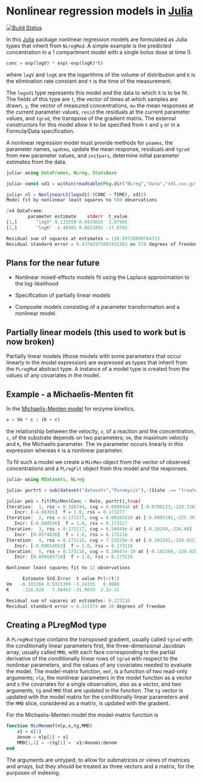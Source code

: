 # Nonlinear regression models in [Julia](http://julialang.org)

[![Build Status](https://travis-ci.org/dmbates/NLreg.jl.png)](https://travis-ci.org/dmbates/NLreg.jl)

In this [Julia](http://julialang.org) package nonlinear regression models are formulated as Julia types that inherit from `NLregMod`.
A simple example is the predicted concentration in a 1 compartment model with a single bolus dose at time 0.
```jl
conc = exp(logV) * exp(-exp(logK)*t)
```
where `logV` and `logK` are the logarithms of the volume of distribution and `K` is the elimination rate constant and `t` is the time of the measurement.

The `logsd1` type represents this model and the data to which it is to be fit.
The fields of this type are `t`, the vector of times at which samples are drawn, `y`, the vector of measured concentrations, `mu` the mean responses at the current parameter values, `resid` the residuals at the current parameter values, and `tgrad`, the transpose of the gradient matrix.
The external constructors for this model allow it to be specified from `t` and `y` or in a Formula/Data specification.

A nonlinear regression model must provide methods for `pnames`, the parameter names, `updtmu`, update the mean response, residuals and `tgrad` from new parameter values, and `initpars`, determine initial parameter estimates from the data.

```jl
julia> using DataFrames, NLreg, StatsBase

julia> const sd1 = within(readtable(Pkg.dir("NLreg","data","sd1.csv.gz")),:(ID = pool(ID)));

julia> nl = NonlinearLS(logsd1(:(CONC ~ TIME), sd1))
Model fit by nonlinear least squares to 580 observations

2x4 DataFrame:
        parameter estimate    stderr  t_value
[1,]       "logV" 0.133559 0.0433655  3.07985
[2,]       "logK" -1.40385 0.0823891 -17.0392

Residual sum of squares at estimates = 110.59728690764713
Residual standard error = 0.43742975097431563 on 578 degrees of freedom
```

## Plans for the near future

- Nonlinear mixed-effects models fit using the Laplace approximation to the log-likelihood

- Specification of partially linear models

- Composite models consisting of a parameter transformation and a nonlinear model.

## Partially linear models (this used to work but is now broken)

Partially linear models (those models with some parameters that occur
linearly in the model expression) are expressed as types that inherit
from the `PLregMod` abstract type.  A instance of a model type is
created from the values of any covariates in the model.

## Example - a Michaelis-Menten fit

In the
[Michaelis-Menten model](http://en.wikipedia.org/wiki/Michaelis-Menten_kinetics)
for enzyme kinetics,
```julia
v = Vm * c / (K + c)
```
the relationship between the velocity, `v`, of a reaction and the
concentration, `c`, of the substrate depends on two parameters; `Vm`,
the maximum velocity and `K`, the Michaelis parameter.  The `Vm`
parameter occurs linearly in this expression whereas `K` is a
nonlinear parameter.

To fit such a model we create a `MicMen` object from the vector of
observed concentrations and a `PLregFit` object from this model and
the responses.
```julia
julia> using RDatasets, NLreg

julia> purtrt = sub(dataset("datasets","Puromycin"),:(State .== "treated"));

julia> pm1 = fit(MicMen(Conc ~ Rate, purtrt),true)
Iteration:  1, rss = 0.188744, cvg = 0.0888416 at [-0.0786133,-220.728]
   Incr: [-4.66305]  f = 1.0, rss = 0.173277
Iteration:  2, rss = 0.173277, cvg = 0.00102418 at [-0.0995101,-225.391]
   Incr: [-0.688546]  f = 1.0, rss = 0.173117
Iteration:  3, rss = 0.173117, cvg = 6.54049e-6 at [-0.10249,-226.08]
   Incr: [0.0574836]  f = 1.0, rss = 0.173116
Iteration:  4, rss = 0.173116, cvg = 7.53229e-8 at [-0.102242,-226.022]
   Incr: [-0.00614653]  f = 1.0, rss = 0.173116
Iteration:  5, rss = 0.173116, cvg = 8.30647e-10 at [-0.102269,-226.028]
   Incr: [0.000645718]  f = 1.0, rss = 0.173116

Nonlinear least squares fit to 12 observations

      Estimate Std.Error  t value Pr(>|t|)
Vm   -0.102266 0.0315309 -3.24335   0.0088
K     -226.028   7.08463 -31.9039  2.2e-11

Residual sum of squares at estimates: 0.173116
Residual standard error = 0.131574 on 10 degrees of freedom
```

## Creating a PLregMod type

A `PLregMod` type contains the transposed gradient, usually called
`tgrad` with the conditionally linear parameters first, the
three-dimensional Jacobian array, usually called `MMD`, with each face
corresponding to the partial derivative of the conditionally linear
rows of `tgrad` with respect to the nonlinear parameters, and the
values of any covariates needed to evaluate the model.  The
model-matrix function, `mmf`, is a function of two read-only
arguments; `nlp`, the nonlinear parameters in the model function as a
vector and x the covariates for a single observation, also as a
vector, and two arguments, `tg` and `MMD` that are updated in the
function.  The `tg` vector is updated with the model matrix for the
conditionally linear parameters and the `MMD` slice, considered as a
matrix, is updated with the gradient.

For the Michaelis-Menten model the model-matrix function is
```julia
function MicMenmmf(nlp,x,tg,MMD)
    x1 = x[1]
    denom = nlp[1] + x1
    MMD[1,1] = -(tg[1] =  x1/denom)/denom
end
```
The arguments are untyped, to allow for submatrices or views of
matrices and arrays, but they should be treated as three vectors and a
matrix, for the purposes of indexing.



